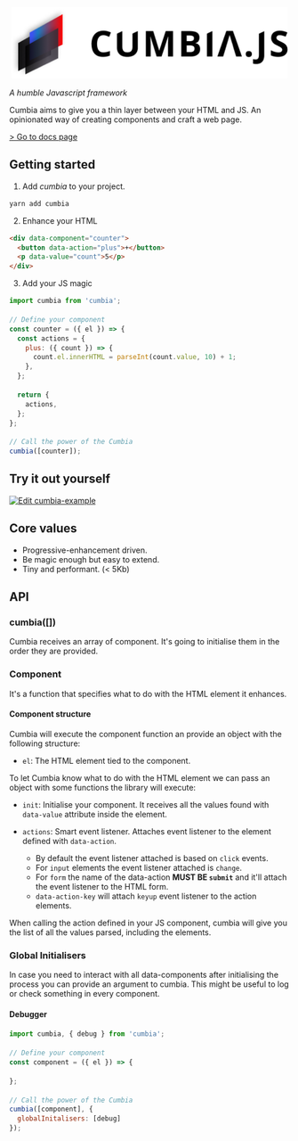 <p align="center">
  <a href="https://cumbia.vercel.app/">
    <img src="https://github.com/neomaxzero/cumbia/blob/master/assets/cumbia.png?raw=true" height="128" alt="Cumbia.JS">    
  </a>
</p>

_A humble Javascript framework_

Cumbia aims to give you a thin layer between your HTML and JS. An opinionated way of creating components and craft a web page.

[ > Go to docs page](https://cumbia.vercel.app/)

## Getting started

1. Add _cumbia_ to your project.

```bash
yarn add cumbia
```

2. Enhance your HTML

```html
<div data-component="counter">
  <button data-action="plus">+</button>
  <p data-value="count">5</p>
</div>
```

3. Add your JS magic

```javascript
import cumbia from 'cumbia';

// Define your component
const counter = ({ el }) => {
  const actions = {
    plus: ({ count }) => {
      count.el.innerHTML = parseInt(count.value, 10) + 1;
    },
  };

  return {
    actions,
  };
};

// Call the power of the Cumbia
cumbia([counter]);
```

## Try it out yourself

[![Edit cumbia-example](https://codesandbox.io/static/img/play-codesandbox.svg)](https://codesandbox.io/s/cumbia-example-501gu?fontsize=14&hidenavigation=1&theme=dark)

## Core values

- Progressive-enhancement driven.
- Be magic enough but easy to extend.
- Tiny and performant. (< 5Kb)


## API

### cumbia([]<Component>)

Cumbia receives an array of component. It's going to initialise them in the order they are provided.

### Component

It's a function that specifies what to do with the HTML element it enhances.

#### Component structure

Cumbia will execute the component function an provide an object with the following structure: 

-  `el`: The HTML element tied to the component.

To let Cumbia know what to do with the HTML element we can pass an object with some functions the library will execute:

- `init`: Initialise your component. It receives all the values found with `data-value` attribute inside the element.

- `actions`: Smart event listener. Attaches event listener to the element defined with `data-action`. 

  - By default the event listener attached is based on `click` events.
  - For `input` elements the event listener attached is `change`.
  - For `form` the name of the data-action **MUST BE `submit`** and it'll attach the event listener to the HTML form.
  - `data-action-key` will attach `keyup` event listener to the action elements.

When calling the action defined in your JS component, cumbia will give you the list of all the values parsed, including the elements.


### Global Initialisers

In case you need to interact with all data-components after initialising the process you can provide an argument to cumbia. This might be useful to log or check something in every component.

#### Debugger

```javascript
import cumbia, { debug } from 'cumbia';

// Define your component
const component = ({ el }) => {

};

// Call the power of the Cumbia
cumbia([component], {
  globalInitalisers: [debug]
});
```